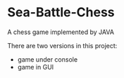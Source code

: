 # Sea-Battle-Chess
A chess game implemented by JAVA

There are two versions in this project:

- game under console
- game in GUI

